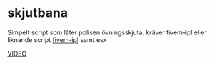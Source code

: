 # skjutbana
Simpelt script som låter polisen övningsskjuta, kräver fivem-ipl eller liknande script [fivem-ipl](https://github.com/ESX-PUBLIC/fivem-ipl) samt esx

[VIDEO](https://www.youtube.com/watch?v=JoJf-ZEnOaM&feature=youtu.be)
